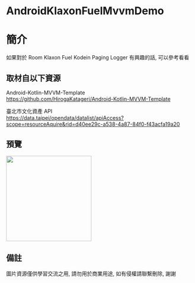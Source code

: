 # AndroidKlaxonFuelMvvmDemo

簡介
==================================
如果對於 Room Klaxon Fuel Kodein Paging Logger 有興趣的話, 可以參考看看                                   

取材自以下資源
--------
Android-Kotlin-MVVM-Template                                                                 
https://github.com/HirogaKatageri/Android-Kotlin-MVVM-Template         
          	
臺北市文化資產 API                                                                 
https://data.taipei/opendata/datalist/apiAccess?scope=resourceAquire&rid=d40ee29c-a538-4a87-84f0-f43acfa19a20        
                  
預覽
--------
<p align="left">
  <img src="https://i.imgur.com/6TGqPb5.png" width="230"/>
</p> 

備註
--------
圖片資源僅供學習交流之用, 請勿用於商業用途, 如有侵權請聯繫刪除, 謝謝

